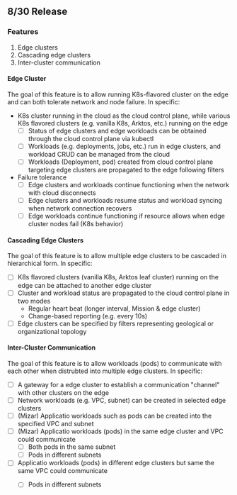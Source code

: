 ## 8/30 Release

### Features
1. Edge clusters
1. Cascading edge clusters
2. Inter-cluster communication

#### Edge Cluster
The goal of this feature is to allow running K8s-flavored cluster on the edge and can both tolerate network and node failure. In specific:

- K8s cluster running in the cloud as the cloud control plane, while various K8s flavored clusters (e.g. vanilla K8s, Arktos, etc.) running on the edge
  - [ ] Status of edge clusters and edge workloads can be obtained through the cloud control plane via kubectl
  - [ ] Workloads (e.g. deployments, jobs, etc.) run in edge clusters, and workload CRUD can be managed from the cloud
  - [ ] Workloads (Deployment, pod) created from cloud control plane targeting edge clusters are propagated to the edge following filters
- Failure tolerance 
  - [ ] Edge clusters and workloads continue functioning when the network with cloud disconnects
  - [ ] Edge clusters and workloads resume status and workload syncing when network connection recovers
  - [ ] Edge workloads continue functioning if resource allows when edge cluster nodes fail (K8s behavior)

#### Cascading Edge Clusters
The goal of this feature is to allow multiple edge clusters to be cascaded in hierarchical form. In specific:

- [ ] K8s flavored clusters (vanilla K8s, Arktos leaf cluster) running on the edge can be attached to another edge cluster
- [ ] Cluster and workload status are propagated to the cloud control plane in two modes
  - Regular heart beat (longer interval, Mission & edge cluster)
  - Change-based reporting (e.g. every 10s)
- [ ] Edge clusters can be specified by filters representing geological or organizational topology

#### Inter-Cluster Communication
The goal of this feature is to allow workloads (pods) to communicate with each other when distrubted into multiple edge clusters. In specific:
- [ ] A gateway for a edge cluster to establish a communication "channel" with other clusters on the edge 
- [ ] Network workloads (e.g. VPC, subnet) can be created in selected edge clusters
- [ ] (Mizar) Applicatio workloads such as pods can be created into the specified VPC and subnet 
- [ ] (Mizar) Applicatio workloads (pods) in the same edge cluster and VPC could communicate
  - [ ] Both pods in the same subnet
  - [ ] Pods in different subnets
- [ ] Applicatio workloads (pods) in different edge clusters but same the same VPC could communicate
  - [ ] Pods in different subnets
  

